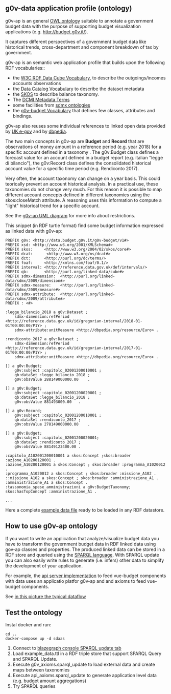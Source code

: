 g0v-data application profile (ontology)
---------------------------------------

g0v-ap is an general [OWL ontology](https://www.w3.org/TR/owl2-primer/) suitable to annotate a government budget data with the purpose of supporting budget visualization applications (e.g. http://budget.g0v.it/).  

It captures different perspectives of a government budget data like historical trends, cross-department and component breakdown of tax by government.

g0v-ap is an semantic web application profile that builds upon the following RDF vocabularies:: 

- the [W3C RDF Data Cube Vocabulary](https://www.w3.org/TR/vocab-data-cube), to describe the outgoings/incomes accounts observations
- the [Data Catalog Vocabulary](https://www.w3.org/TR/vocab-dcat/) to describe the dataset metadata
- the [SKOS](https://www.w3.org/TR/skos-primer) to describe balance taxonomy.
- The [DCMI Metadata Terms](http://dublincore.org/documents/dcmi-terms/)
- some facilities from [sdmx ontologies](https://sdmx.org/)
- the [g0v-budget Vocabulary](g0v-budget.ttl) that defines few classes, attributes and bindings.

g0v-ap also reuses some individual references to linked open data provided by [UK e-gov](https://github.com/alphagov/datagovuk_reference) and by [dbpedia](http://dbpedia.org/).

The two main concepts in g0v-ap are **Budget** and **Record** that are observations of money amount in a reference period (e.g. year 2018) for a specific account defined in a taxonomy . The g0v:Budget class defines a forecast value for an account defined in a budget report (e.g. italian "legge di bilancio"), the g0v:Record class defines the consolidated historical account value for a specific time period (e.g. Rendiconto 2017).

Very often, the account taxonomy can change on a year basis. This could teorically prevent an account historical analysis. In a practical use, these taxonomies do not change very much. For this reason it is possible to map different account concepts defined in different taxonomies using the skos:closeMatch attribute. A reasoning  uses this information to compute a "light" historical trend for a specific account.

See the [g0v-ap UML diagram](https://www.draw.io/?lightbox=1&highlight=0000ff&edit=_blank&layers=1&nav=1&title=g0v-uml-diagram#Uhttps%3A%2F%2Fdrive.google.com%2Fa%2Fe-artspace.com%2Fuc%3Fid%3D1Qa_zoF1Nl8ULUg9uChN-OH3ep2Lta4PY%26export%3Ddownload) for more info about restrictions.


This snippet (in RDF turtle format) find some budget information expressed as linked data with g0v-ap:

```
PREFIX g0v: <http://data.budget.g0v.it/g0v-budget/v1#>
PREFIX xsd: <http://www.w3.org/2001/XMLSchema#> 
PREFIX skos:     <http://www.w3.org/2004/02/skos/core#> 
PREFIX dcat:      <http://www.w3.org/ns/dcat#> 
PREFIX dct:      <http://purl.org/dc/terms/> 
PREFIX foaf:     <http://xmlns.com/foaf/0.1/> 
PREFIX interval: <http://reference.data.gov.uk/def/intervals/> 
PREFIX qb:       <http://purl.org/linked-data/cube#> 
PREFIX sdmx-dimension:  <http://purl.org/linked-data/sdmx/2009/dimension#> 
PREFIX sdmx-measure:    <http://purl.org/linked-data/sdmx/2009/measure#> 
PREFIX sdmx-attribute:  <http://purl.org/linked-data/sdmx/2009/attribute#> 
PREFIX : <#>

:legge_bilancio_2018 a g0v:Dataset ;
	sdmx-dimension:refPeriod <http://reference.data.gov.uk/id/gregorian-interval/2018-01-01T00:00:00/P1Y> ;
	sdmx-attribute:unitMeasure <http://dbpedia.org/resource/Euro> .
	
:rendiconto_2017 a g0v:Dataset ;
	sdmx-dimension:refPeriod <http://reference.data.gov.uk/id/gregorian-interval/2017-01-01T00:00:00/P1Y> ;
	sdmx-attribute:unitMeasure <http://dbpedia.org/resource/Euro> .
	
[] a g0v:Budget;
	g0v:subject :capitolo_02001200010001 ;
	qb:dataSet :legge_bilancio_2018 ;
	g0v:obsValue 288149000000.00	.

[] a g0v:Budget;
	g0v:subject :capitolo_02001200020001 ;
	qb:dataSet :legge_bilancio_2018 ;
	g0v:obsValue 881493000.00	.
	
[] a g0v:Record;
	g0v:subject :capitolo_02001200010001 ;
	qb:dataSet :rendiconto_2017 ;
	g0v:obsValue 278149000000.00	.

[] a g0v:Budget;
	g0v:subject :capitolo_02001200020001;
	qb:dataSet :rendiconto_2017 ;
	g0v:obsValue 88149123400.00	.

:capitolo_A102001200010001 a skos:Concept ;skos:broader :azione_A10200120001 .
:azione_A10200120001 a skos:Concept ; skos:broader :programma_A1020012 .
:programma_A1020012 a skos:Concept ; skos:broader :missione_A102 .
::missione_A102 a skos:Concept ; skos:broader :amministrazione_A1 .
:amministrazione_A1 a skos:Concept .
:tassonomia_spese_amministrazioni a g0v:BudgetTaxonomy; skos:hasTopConcept :amministrazione_A1 .

...

```

Here a complete [example data file](examples/example_data.ttl) ready to be loaded in any RDF datastore.


## How to use g0v-ap ontology

If you want to write an application that analyze/visualize budget data you have to transform the government budget data in RDF linked data using gov-ap classes and properties. The produced linked data can be stored in a RDF store and queried using the [SPARQL language](http://www.w3.org/TR/sparql11-query/).
With SPARQL update you can also easily write rules to generate (i.e. infers) other data to simplify the development of your application.

For example, the [api server implementation](../apis/README.md) to feed vue-budget components with data uses an applicatio platfor g0v-ap and and axioms to feed vue-budget components.

See [in this picture the typical dataflow](https://www.draw.io/?lightbox=1&highlight=0000ff&edit=_blank&layers=1&nav=1&title=g0v-budget-datafow#Uhttps%3A%2F%2Fdrive.google.com%2Fa%2Fe-artspace.com%2Fuc%3Fid%3D1iXdW0V08-gUK_SL1EkYmnofGvs1L1UD4%26export%3Ddownload)


## Test the ontology

Instal docker and run:

```	
cd ..
docker-compose up -d sdaas 
```

1. Connect to [blazegraph console SPARQL update tab](http://localhost:9999/bigdata/#update)
2. Load example_data.ttl in a RDF triple store that support SPARQL Query and SPARQL Update.
3. Execute g0v_axioms.sparql_update to load external data and create maps between taxonomies
4. Execute api_axioms.sparql_update to generate application level data (e.g. budget amount aggregations)
5. Try SPARQL queries
